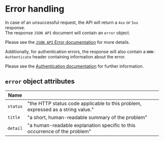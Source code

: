 # Error handling

In case of an unsuccessful request, the API will return a `4xx` or `5xx` response.  
The response `JSON API` document will contain an `error` object.  

Please see the [`JSON API` Error documentation](https://jsonapi.org/format/#errors) for more details.

Additionally, for authentication errors, the response will also contain a `WWW-Authenticate` header containing information about the error.  

Please see the [Authentication documentation](docs/Authentication.md) for further information.

## `error` object attributes
| Name     |                                                                                 |
|----------|---------------------------------------------------------------------------------|
| `status` | "the HTTP status code applicable to this problem, expressed as a string value." |
| `title`  | "a short, human-readable summary of the problem"                                |
| `detail` | "a human-readable explanation specific to this occurrence of the problem"       |
